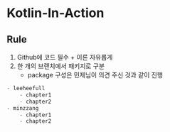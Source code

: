 # Kotlin-In-Action

## Rule
1. Github에 코드 필수 + 이론 자유롭게
2. 한 개의 브랜치에서 패키지로 구분
   - package 구성은 민제님이 의견 주신 것과 같이 진행
```kotlin
- leeheefull
    - chapter1
    - chapter2
- minzzang
    - chapter1
    - chapter2
```